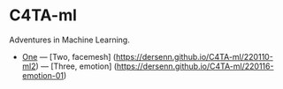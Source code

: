 # C4TA-ml
Adventures in Machine Learning.

- [One](https://dersenn.github.io/C4TA-ml/220109-ml1)
— [Two, facemesh] (https://dersenn.github.io/C4TA-ml/220110-ml2)
— [Three, emotion] (https://dersenn.github.io/C4TA-ml/220116-emotion-01)